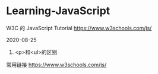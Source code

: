 # Learning-JavaScript

W3C 的 JavaScript Tutorial
https://www.w3schools.com/js/

2020-08-25
1. \<p\>和\<ul\>的区别
  
  
  
  
常用链接
https://www.w3schools.com/js/
